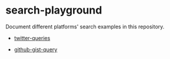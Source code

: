 # search-playground

Document different platforms' search examples in this repository.

- [twitter-queries](./twitter-queries.md)

- [github-gist-query](./github-gist-query.md)
